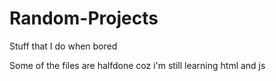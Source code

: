# Random-Projects
Stuff that I do when bored

Some of the files are halfdone coz i'm still learning html and js
